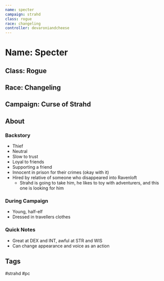 ```yaml
---
name: specter
campaign: strahd
class: rogue
race: changeling
controller: devaroniandcheese
---
```

# Name: Specter
## Class: Rogue
## Race: Changeling
## Campaign: Curse of Strahd
## About
### Backstory
- Thief
- Neutral
- Slow to trust
- Loyal to friends
- Supporting a friend
- Innocent in prison for their crimes (okay with it)
- Hired by relative of someone who disappeared into Ravenloft
	- Strahd is going to take him, he likes to toy with adventurers, and this one is looking for him
### During Campaign
- Young, half-elf
- Dressed in travellers clothes
### Quick Notes
- Great at DEX and INT, awful at STR and WIS
- Can change appearance and voice as an action
## Tags
#strahd #pc